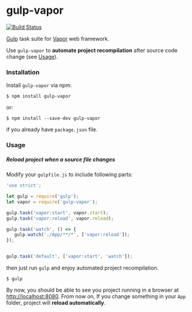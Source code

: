 # gulp-vapor

[![Build Status](https://travis-ci.org/mckomo/gulp-vapor.svg)](https://travis-ci.org/mckomo/gulp-vapor)

[Gulp](http://gulpjs.com/) task suite for [Vapor](http://qutheory.io/) web framework.

Use `gulp-vapor` to **automate project recompilation** after source code change (see [Usage](#usage)).

### Installation

Install `gulp-vapor` via npm:

```
$ npm install gulp-vapor
```

or:

```
$ npm install --save-dev gulp-vapor
```

if you already have `package.json` file.

### Usage 

##### Reload project when a source file changes

Modify your `gulpfile.js` to include following parts:

```js
'use strict';

let gulp = require('gulp');
let vapor = require('gulp-vapor');

gulp.task('vapor:start', vapor.start);
gulp.task('vapor:reload', vapor.reload);

gulp.task('watch', () => {
   gulp.watch('./App/**/*', ['vapor:reload']);
});


gulp.task('default', ['vapor:start', 'watch']);
```

then just run `gulp` and enjoy automated project recompilation.

```
$ gulp
```

By now, you should be able to see you project running in a browser at [http://localhost:8080](http://localhost:8080/). From now on, If you change something in your `App` folder, project will **reload automatically**.



